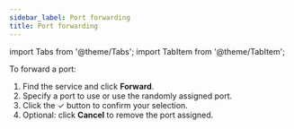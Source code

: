 ```yaml
---
sidebar_label: Port forwarding
title: Port forwarding
---
```


import Tabs from '@theme/Tabs';
import TabItem from '@theme/TabItem';

To forward a port:

1. Find the service and click **Forward**.
1. Specify a port to use or use the randomly assigned port.
1. Click the &check; button to confirm your selection.
1. Optional: click **Cancel** to remove the port assigned.
